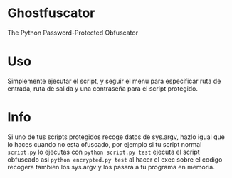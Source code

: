 # Ghostfuscator
The Python Password-Protected Obfuscator

# Uso

Simplemente ejecutar el script, y seguir el menu para especificar ruta de entrada, ruta de salida y una contraseña para el script protegido.

# Info

Si uno de tus scripts protegidos recoge datos de sys.argv, hazlo igual que lo haces cuando no esta ofuscado, por ejemplo si tu script normal `script.py` lo ejecutas con `python script.py test` ejecuta el script obfuscado asi `python encrypted.py test` al hacer el exec sobre el codigo recogera tambien los sys.argv y los pasara a tu programa en memoria.

